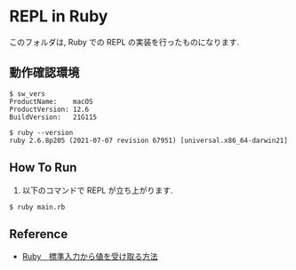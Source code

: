 # REPL in Ruby 

このフォルダは, Ruby での REPL の実装を行ったものになります.

## 動作確認環境

```
$ sw_vers
ProductName:	macOS
ProductVersion:	12.6
BuildVersion:	21G115

$ ruby --version
ruby 2.6.8p205 (2021-07-07 revision 67951) [universal.x86_64-darwin21]
```

## How To Run

1. 以下のコマンドで REPL が立ち上がります.

```
$ ruby main.rb
```

## Reference
- [Ruby　標準入力から値を受け取る方法](https://qiita.com/Hayate_0807/items/2e9705091b181a104621)
